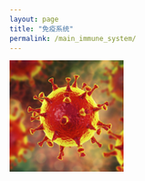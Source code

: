 ```yaml
---
layout: page
title: "免疫系统"
permalink: /main_immune_system/
---
```


  <img src="/image/head.jpg" alt="drawing" width="200">
